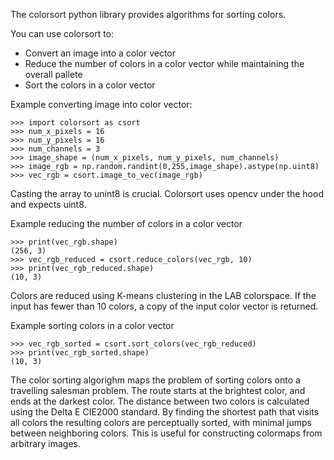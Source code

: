 The colorsort python library provides algorithms for sorting colors.

You can use colorsort to:
* Convert an image into a color vector
* Reduce the number of colors in a color vector while maintaining the overall pallete
* Sort the colors in a color vector

Example converting image into color vector:

    >>> import colorsort as csort
    >>> num_x_pixels = 16
    >>> num_y_pixels = 16
    >>> num_channels = 3
    >>> image_shape = (num_x_pixels, num_y_pixels, num_channels)
    >>> image_rgb = np.random.randint(0,255,image_shape).astype(np.uint8)
    >>> vec_rgb = csort.image_to_vec(image_rgb)

Casting the array to unint8 is crucial.
Colorsort uses opencv under the hood and expects uint8.

Example reducing the number of colors in a color vector

    >>> print(vec_rgb.shape)
    (256, 3)
    >>> vec_rgb_reduced = csort.reduce_colors(vec_rgb, 10)
    >>> print(vec_rgb_reduced.shape)
    (10, 3)

Colors are reduced using K-means clustering in the LAB colorspace.
If the input has fewer than 10 colors,
a copy of the input color vector is returned.

Example sorting colors in a color vector

    >>> vec_rgb_sorted = csort.sort_colors(vec_rgb_reduced)
    >>> print(vec_rgb_sorted.shape)
    (10, 3)

The color sorting algorighm maps the problem of sorting colors onto
a travelling salesman problem.
The route starts at the brightest color,
and ends at the darkest color.
The distance between two colors is calculated using the
Delta E CIE2000 standard.
By finding the shortest path that visits all colors
the resulting colors are perceptually sorted,
with minimal jumps between neighboring colors.
This is useful for constructing colormaps from arbitrary images.
